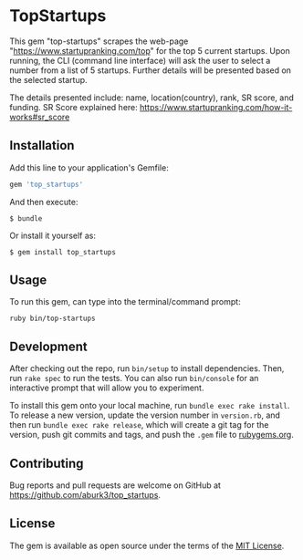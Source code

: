 # TopStartups

This gem "top-startups" scrapes the web-page "https://www.startupranking.com/top" for the top 5 current startups. Upon running, the CLI (command line interface) will ask the user to select a number from a list of 5 startups. Further details will be presented based on the selected startup.

The details presented include: name, location(country), rank, SR score, and funding. SR Score explained here: https://www.startupranking.com/how-it-works#sr_score

## Installation

Add this line to your application's Gemfile:

```ruby
gem 'top_startups'
```

And then execute:

    $ bundle

Or install it yourself as:

    $ gem install top_startups

## Usage

To run this gem, can type into the terminal/command prompt:

  `ruby bin/top-startups`
  

## Development

After checking out the repo, run `bin/setup` to install dependencies. Then, run `rake spec` to run the tests. You can also run `bin/console` for an interactive prompt that will allow you to experiment.

To install this gem onto your local machine, run `bundle exec rake install`. To release a new version, update the version number in `version.rb`, and then run `bundle exec rake release`, which will create a git tag for the version, push git commits and tags, and push the `.gem` file to [rubygems.org](https://rubygems.org).

## Contributing

Bug reports and pull requests are welcome on GitHub at https://github.com/aburk3/top_startups.

## License

The gem is available as open source under the terms of the [MIT License](https://opensource.org/licenses/MIT).
